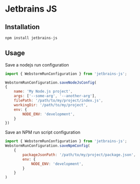 
# Jetbrains JS


## Installation

```bash
npm install jetbrains-js
```

## Usage


Save a nodejs run configuration
```js
import { WebstormRunConfiguration } from 'jetbrains-js';

WebstormRunConfiguration.saveNodeJsConfig(
{
    name: 'My Node.js project',
    args: ['--some-arg', '--another-arg'],
    filePath: '/path/to/my/project/index.js',
    workingDir: '/path/to/my/project',
    env: {
        NODE_ENV: 'development',
    }
})
```


Save an NPM run script configuration
```js
import { WebstormRunConfiguration } from 'jetbrains-js';
WebstormRunConfiguration.saveNpmConfig(
    {
        packageJsonPath: '/path/to/my/project/package.json',
        env: {
            NODE_ENV: 'development',
        }
    }
)
```


